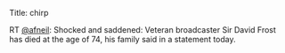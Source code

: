 Title: chirp

RT <a href="http://twitter.com/afneil">@afneil</a>: Shocked and saddened: Veteran broadcaster Sir David Frost has died at the age of 74, his family said in a statement today.
